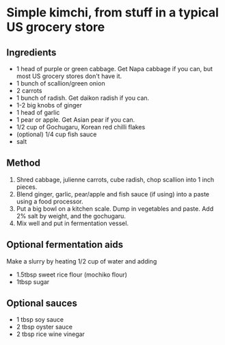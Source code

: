 # Simple kimchi, from stuff in a typical US grocery store

## Ingredients

* 1 head of purple or green cabbage. Get Napa cabbage if you can, but most US
  grocery stores don't have it.
* 1 bunch of scallion/green onion
* 2 carrots
* 1 bunch of radish. Get daikon radish if you can.
* 1-2 big knobs of ginger
* 1 head of garlic
* 1 pear or apple. Get Asian pear if you can.
* 1/2 cup of Gochugaru, Korean red chilli flakes
* (optional) 1/4 cup fish sauce
* salt

## Method

1. Shred cabbage, julienne carrots, cube radish, chop scallion into 1 inch
   pieces.
2. Blend ginger, garlic, pear/apple and fish sauce (if using) into a paste using
   a food processor.
3. Put a big bowl on a kitchen scale. Dump in vegetables and paste. Add 2% salt
   by weight, and the gochugaru.
4. Mix well and put in fermentation vessel.

## Optional fermentation aids

Make a slurry by heating 1/2 cup of water and adding

* 1.5tbsp sweet rice flour (mochiko flour)
* 1tbsp sugar

## Optional sauces

* 1 tbsp soy sauce
* 2 tbsp oyster sauce
* 2 tbsp rice wine vinegar
